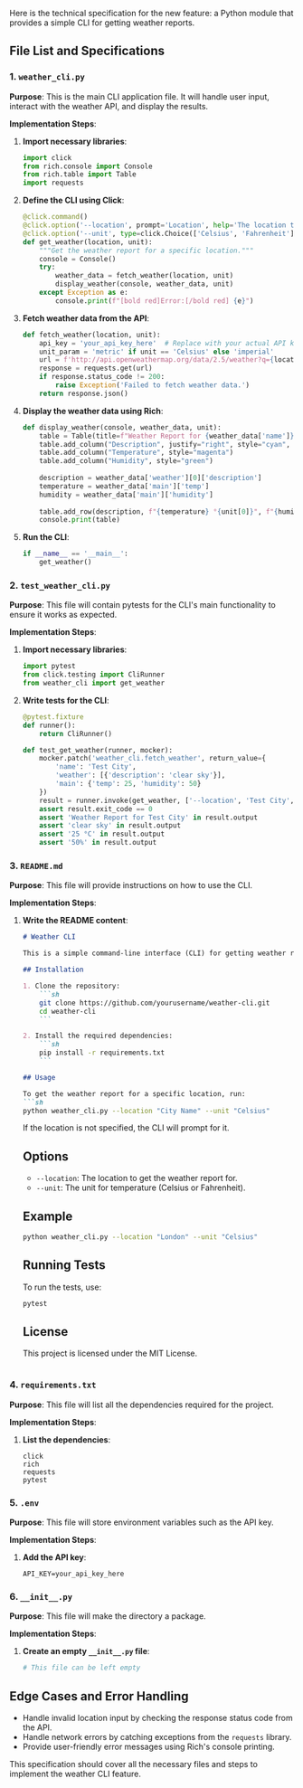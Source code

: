Here is the technical specification for the new feature: a Python module that provides a simple CLI for getting weather reports.

## File List and Specifications

### 1. `weather_cli.py`
**Purpose**: This is the main CLI application file. It will handle user input, interact with the weather API, and display the results.

**Implementation Steps**:
1. **Import necessary libraries**:
    ```python
    import click
    from rich.console import Console
    from rich.table import Table
    import requests
    ```

2. **Define the CLI using Click**:
    ```python
    @click.command()
    @click.option('--location', prompt='Location', help='The location to get the weather report for.')
    @click.option('--unit', type=click.Choice(['Celsius', 'Fahrenheit'], case_sensitive=False), default='Celsius', help='The unit for temperature.')
    def get_weather(location, unit):
        """Get the weather report for a specific location."""
        console = Console()
        try:
            weather_data = fetch_weather(location, unit)
            display_weather(console, weather_data, unit)
        except Exception as e:
            console.print(f"[bold red]Error:[/bold red] {e}")
    ```

3. **Fetch weather data from the API**:
    ```python
    def fetch_weather(location, unit):
        api_key = 'your_api_key_here'  # Replace with your actual API key
        unit_param = 'metric' if unit == 'Celsius' else 'imperial'
        url = f'http://api.openweathermap.org/data/2.5/weather?q={location}&units={unit_param}&appid={api_key}'
        response = requests.get(url)
        if response.status_code != 200:
            raise Exception('Failed to fetch weather data.')
        return response.json()
    ```

4. **Display the weather data using Rich**:
    ```python
    def display_weather(console, weather_data, unit):
        table = Table(title=f"Weather Report for {weather_data['name']}")
        table.add_column("Description", justify="right", style="cyan", no_wrap=True)
        table.add_column("Temperature", style="magenta")
        table.add_column("Humidity", style="green")
        
        description = weather_data['weather'][0]['description']
        temperature = weather_data['main']['temp']
        humidity = weather_data['main']['humidity']
        
        table.add_row(description, f"{temperature} °{unit[0]}", f"{humidity}%")
        console.print(table)
    ```

5. **Run the CLI**:
    ```python
    if __name__ == '__main__':
        get_weather()
    ```

### 2. `test_weather_cli.py`
**Purpose**: This file will contain pytests for the CLI's main functionality to ensure it works as expected.

**Implementation Steps**:
1. **Import necessary libraries**:
    ```python
    import pytest
    from click.testing import CliRunner
    from weather_cli import get_weather
    ```

2. **Write tests for the CLI**:
    ```python
    @pytest.fixture
    def runner():
        return CliRunner()

    def test_get_weather(runner, mocker):
        mocker.patch('weather_cli.fetch_weather', return_value={
            'name': 'Test City',
            'weather': [{'description': 'clear sky'}],
            'main': {'temp': 25, 'humidity': 50}
        })
        result = runner.invoke(get_weather, ['--location', 'Test City', '--unit', 'Celsius'])
        assert result.exit_code == 0
        assert 'Weather Report for Test City' in result.output
        assert 'clear sky' in result.output
        assert '25 °C' in result.output
        assert '50%' in result.output
    ```

### 3. `README.md`
**Purpose**: This file will provide instructions on how to use the CLI.

**Implementation Steps**:
1. **Write the README content**:
    ```markdown
    # Weather CLI

    This is a simple command-line interface (CLI) for getting weather reports.

    ## Installation

    1. Clone the repository:
        ```sh
        git clone https://github.com/yourusername/weather-cli.git
        cd weather-cli
        ```

    2. Install the required dependencies:
        ```sh
        pip install -r requirements.txt
        ```

    ## Usage

    To get the weather report for a specific location, run:
    ```sh
    python weather_cli.py --location "City Name" --unit "Celsius"
    ```

    If the location is not specified, the CLI will prompt for it.

    ## Options

    - `--location`: The location to get the weather report for.
    - `--unit`: The unit for temperature (Celsius or Fahrenheit).

    ## Example

    ```sh
    python weather_cli.py --location "London" --unit "Celsius"
    ```

    ## Running Tests

    To run the tests, use:
    ```sh
    pytest
    ```

    ## License

    This project is licensed under the MIT License.
    ```

### 4. `requirements.txt`
**Purpose**: This file will list all the dependencies required for the project.

**Implementation Steps**:
1. **List the dependencies**:
    ```text
    click
    rich
    requests
    pytest
    ```

### 5. `.env`
**Purpose**: This file will store environment variables such as the API key.

**Implementation Steps**:
1. **Add the API key**:
    ```text
    API_KEY=your_api_key_here
    ```

### 6. `__init__.py`
**Purpose**: This file will make the directory a package.

**Implementation Steps**:
1. **Create an empty `__init__.py` file**:
    ```python
    # This file can be left empty
    ```

## Edge Cases and Error Handling
- Handle invalid location input by checking the response status code from the API.
- Handle network errors by catching exceptions from the `requests` library.
- Provide user-friendly error messages using Rich's console printing.

This specification should cover all the necessary files and steps to implement the weather CLI feature.